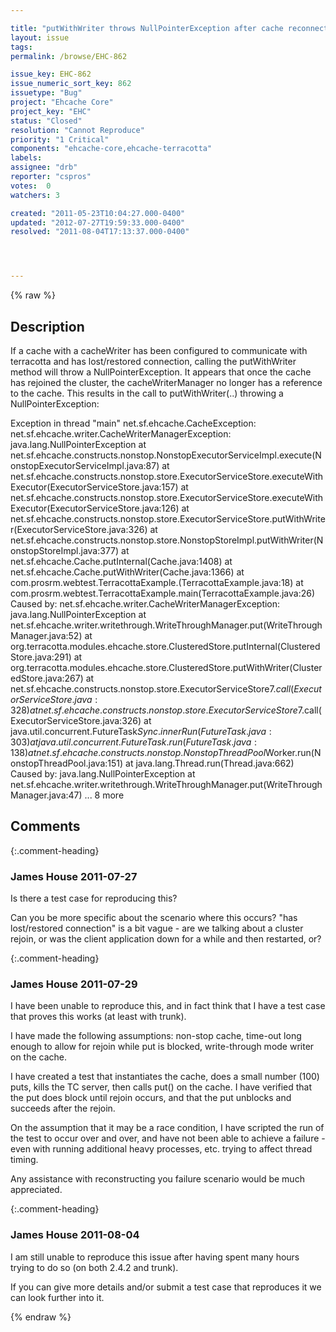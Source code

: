 ```yaml
---

title: "putWithWriter throws NullPointerException after cache reconnects with terracotta server"
layout: issue
tags: 
permalink: /browse/EHC-862

issue_key: EHC-862
issue_numeric_sort_key: 862
issuetype: "Bug"
project: "Ehcache Core"
project_key: "EHC"
status: "Closed"
resolution: "Cannot Reproduce"
priority: "1 Critical"
components: "ehcache-core,ehcache-terracotta"
labels: 
assignee: "drb"
reporter: "cspros"
votes:  0
watchers: 3

created: "2011-05-23T10:04:27.000-0400"
updated: "2012-07-27T19:59:33.000-0400"
resolved: "2011-08-04T17:13:37.000-0400"




---
```


{% raw %}

## Description

<div markdown="1" class="description">

If a cache with a cacheWriter has been configured to communicate with terracotta and has lost/restored connection, calling the putWithWriter method will throw a NullPointerException. It appears that once the cache has rejoined the cluster, the cacheWriterManager no longer has a reference to the cache. This results in the call to putWithWriter(..) throwing a NullPointerException:

Exception in thread "main" net.sf.ehcache.CacheException: net.sf.ehcache.writer.CacheWriterManagerException: java.lang.NullPointerException
	at net.sf.ehcache.constructs.nonstop.NonstopExecutorServiceImpl.execute(NonstopExecutorServiceImpl.java:87)
	at net.sf.ehcache.constructs.nonstop.store.ExecutorServiceStore.executeWithExecutor(ExecutorServiceStore.java:157)
	at net.sf.ehcache.constructs.nonstop.store.ExecutorServiceStore.executeWithExecutor(ExecutorServiceStore.java:126)
	at net.sf.ehcache.constructs.nonstop.store.ExecutorServiceStore.putWithWriter(ExecutorServiceStore.java:326)
	at net.sf.ehcache.constructs.nonstop.store.NonstopStoreImpl.putWithWriter(NonstopStoreImpl.java:377)
	at net.sf.ehcache.Cache.putInternal(Cache.java:1408)
	at net.sf.ehcache.Cache.putWithWriter(Cache.java:1366)
	at com.prosrm.webtest.TerracottaExample.<init>(TerracottaExample.java:18)
	at com.prosrm.webtest.TerracottaExample.main(TerracottaExample.java:26)
Caused by: net.sf.ehcache.writer.CacheWriterManagerException: java.lang.NullPointerException
	at net.sf.ehcache.writer.writethrough.WriteThroughManager.put(WriteThroughManager.java:52)
	at org.terracotta.modules.ehcache.store.ClusteredStore.putInternal(ClusteredStore.java:291)
	at org.terracotta.modules.ehcache.store.ClusteredStore.putWithWriter(ClusteredStore.java:267)
	at net.sf.ehcache.constructs.nonstop.store.ExecutorServiceStore$7.call(ExecutorServiceStore.java:328)
	at net.sf.ehcache.constructs.nonstop.store.ExecutorServiceStore$7.call(ExecutorServiceStore.java:326)
	at java.util.concurrent.FutureTask$Sync.innerRun(FutureTask.java:303)
	at java.util.concurrent.FutureTask.run(FutureTask.java:138)
	at net.sf.ehcache.constructs.nonstop.NonstopThreadPool$Worker.run(NonstopThreadPool.java:151)
	at java.lang.Thread.run(Thread.java:662)
Caused by: java.lang.NullPointerException
	at net.sf.ehcache.writer.writethrough.WriteThroughManager.put(WriteThroughManager.java:47)
	... 8 more


</div>

## Comments


{:.comment-heading}
### **James House** <span class="date">2011-07-27</span>

<div markdown="1" class="comment">

Is there a test case for reproducing this?

Can you be more specific about the scenario where this occurs?  "has lost/restored connection" is a bit vague - are we talking about a cluster rejoin, or was the client application down for a while and then restarted, or?


</div>


{:.comment-heading}
### **James House** <span class="date">2011-07-29</span>

<div markdown="1" class="comment">

I have been unable to reproduce this, and in fact think that I have a test case that proves this works (at least with trunk).

I have made the following assumptions:  non-stop cache, time-out long enough to allow for rejoin while put is blocked, write-through mode writer on the cache.

I have created a test that instantiates the cache, does a small number (100) puts, kills the TC server, then calls put() on the cache.  I have verified that the put does block until rejoin occurs, and that the put unblocks and succeeds after the rejoin.

On the assumption that it may be a race condition, I have scripted the run of the test to occur over and over, and have not been able to achieve a failure - even with running additional heavy processes, etc. trying to affect thread timing.

Any assistance with reconstructing you failure scenario would be much appreciated.



</div>


{:.comment-heading}
### **James House** <span class="date">2011-08-04</span>

<div markdown="1" class="comment">

I am still unable to reproduce this issue after having spent many hours trying to do so (on both 2.4.2 and trunk).

If you can give more details and/or submit a test case that reproduces it we can look further into it.


</div>



{% endraw %}
